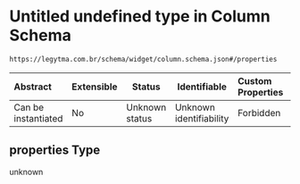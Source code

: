 # Untitled undefined type in Column Schema

```txt
https://legytma.com.br/schema/widget/column.schema.json#/properties
```




| Abstract            | Extensible | Status         | Identifiable            | Custom Properties | Additional Properties | Access Restrictions | Defined In                                                                         |
| :------------------ | ---------- | -------------- | ----------------------- | :---------------- | --------------------- | ------------------- | ---------------------------------------------------------------------------------- |
| Can be instantiated | No         | Unknown status | Unknown identifiability | Forbidden         | Allowed               | none                | [column.schema.json\*](../schema/widget/column.schema.json "open original schema") |

## properties Type

unknown
